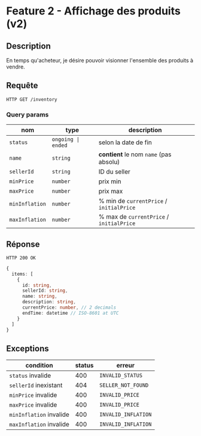 # Feature 2 - Affichage des produits (v2)

## Description

En temps qu'acheteur, je désire pouvoir visionner l'ensemble des produits à vendre.

## Requête

`HTTP GET /inventory`

### Query params

| nom            | type              | description                              |
| -------------- | ----------------- | ---------------------------------------- |
| `status`       | `ongoing \| ended` | selon la date de fin                     |
| `name`         | `string`          | **contient** le nom `name` (pas absolu)  |
| `sellerId`     | `string`          | ID du seller                             |
| `minPrice`     | `number`          | prix min                                 |
| `maxPrice`     | `number`          | prix max                                 |
| `minInflation` | `number`          | % min de `currentPrice` / `initialPrice` |
| `maxInflation` | `number`          | % max de `currentPrice` / `initialPrice` |

## Réponse

`HTTP 200 OK`
```ts
{
  items: [
    {
      id: string,
      sellerId: string,
      name: string,
      description: string,
      currentPrice: number, // 2 decimals
      endTime: datetime // ISO-8601 at UTC
    }
  ]
}
```

## Exceptions

| condition               | status | erreur              |
| ----------------------- | ------ | ------------------- |
| `status` invalide       | 400    | `INVALID_STATUS`    |
| `sellerId` inexistant   | 404    | `SELLER_NOT_FOUND`  |
| `minPrice` invalide     | 400    | `INVALID_PRICE`     |
| `maxPrice` invalide     | 400    | `INVALID_PRICE`     |
| `minInflation` invalide | 400    | `INVALID_INFLATION` |
| `maxInflation` invalide | 400    | `INVALID_INFLATION` |
